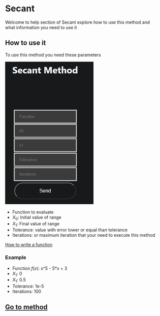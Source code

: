 # Secant

Welcome to help section of Secant explore how to use this method and what information you need to use it

## How to use it

To use this method you need these parameters

![Input](../../static/img/blog/secant.png)

- Function to evaluate
- $X_0$: Initial value of range
- $X_1$: Final value of range
- Tolerance: value with error lower or equal than tolerance
- Iterations: or maximum iteration that your need to execute this method

[How to write a function](../../team/equations)

### Example 

-   Function $f(x)$: x^5 - 5*x + 3
-   $X_1$: 0
-   $X_1$: 0.5
-   Tolerance: 1e-5
-   Iterations: 100

## [Go to method](../../methods/secante)